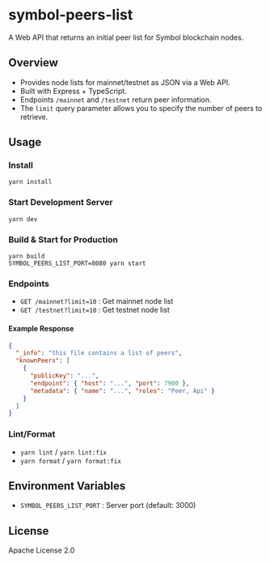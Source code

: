# symbol-peers-list

A Web API that returns an initial peer list for Symbol blockchain nodes.

## Overview

- Provides node lists for mainnet/testnet as JSON via a Web API.
- Built with Express + TypeScript.
- Endpoints `/mainnet` and `/testnet` return peer information.
- The `limit` query parameter allows you to specify the number of peers to retrieve.

## Usage

### Install

```
yarn install
```

### Start Development Server

```
yarn dev
```

### Build & Start for Production

```
yarn build
SYMBOL_PEERS_LIST_PORT=8080 yarn start
```

### Endpoints

- `GET /mainnet?limit=10` : Get mainnet node list
- `GET /testnet?limit=10` : Get testnet node list

#### Example Response
```json
{
  "_info": "this file contains a list of peers",
  "knownPeers": [
    {
      "publicKey": "...",
      "endpoint": { "host": "...", "port": 7900 },
      "metadata": { "name": "...", "roles": "Peer, Api" }
    }
  ]
}
```

### Lint/Format

- `yarn lint` / `yarn lint:fix`
- `yarn format` / `yarn format:fix`

## Environment Variables

- `SYMBOL_PEERS_LIST_PORT` : Server port (default: 3000)

## License

Apache License 2.0
